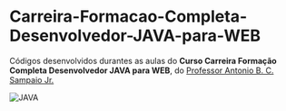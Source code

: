 # Carreira-Formacao-Completa-Desenvolvedor-JAVA-para-WEB

Códigos desenvolvidos durantes as aulas do **Curso Carreira Formação Completa Desenvolvedor JAVA para WEB**, do [Professor Antonio B. C. Sampaio Jr.](https://www.udemy.com/user/antoniosampaiojr/) 

![JAVA](https://i.imgur.com/7nwvHcc.png)
